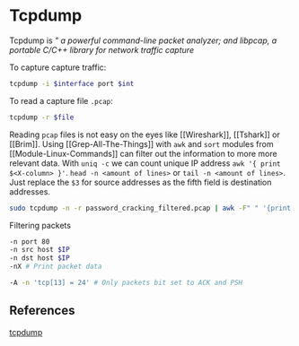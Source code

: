 # Tcpdump
Tcpdump is *" a powerful command-line packet analyzer; and libpcap, a portable C/C++ library for network traffic capture*

To capture capture traffic:
```bash
tcpdump -i $interface port $int
```

To read a capture file `.pcap`:
```bash
tcpdump -r $file
```
Reading `pcap` files is not easy on the eyes like [[Wireshark]], [[Tshark]] or [[Brim]]. Using [[Grep-All-The-Things]] with  `awk` and  `sort` modules from [[Module-Linux-Commands]] can filter out the information to more more relevant data. With `uniq -c` we can count unique IP address  `awk '{ print $<X-column> }'`. `head -n <amount of lines>` or `tail -n <amount of lines>`. Just replace the `$3` for source addresses as the fifth field is destination addresses.
```bash
sudo tcpdump -n -r password_cracking_filtered.pcap | awk -F" " '{print $5}' | sort | uniq -c | head
```

Filtering packets
```bash
-n port 80
-n src host $IP
-n dst host $IP
-nX # Print packet data 

-A -n 'tcp[13] = 24' # Only packets bit set to ACK and PSH 
```

## References
[tcpdump](https://www.tcpdump.org/)
